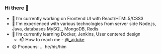 ### Hi there 👋


- 🔭 I’m currently working on Frontend UI with React/HTML5/CSS3
- 🌱 I'm experienced with various technologies from server side Node.js, Java, databases MySQL, MongoDB, Redis
- 🌱 I’m currently learning Docker, Jenkins, User centered design 
  - 📫 How to reach me - [@_ajduke](https://twitter.com/_ajduke)
- 😄 Pronouns: ... he/his/him

